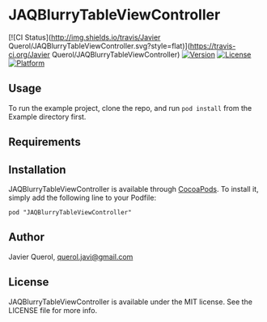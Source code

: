 # JAQBlurryTableViewController

[![CI Status](http://img.shields.io/travis/Javier Querol/JAQBlurryTableViewController.svg?style=flat)](https://travis-ci.org/Javier Querol/JAQBlurryTableViewController)
[![Version](https://img.shields.io/cocoapods/v/JAQBlurryTableViewController.svg?style=flat)](http://cocoadocs.org/docsets/JAQBlurryTableViewController)
[![License](https://img.shields.io/cocoapods/l/JAQBlurryTableViewController.svg?style=flat)](http://cocoadocs.org/docsets/JAQBlurryTableViewController)
[![Platform](https://img.shields.io/cocoapods/p/JAQBlurryTableViewController.svg?style=flat)](http://cocoadocs.org/docsets/JAQBlurryTableViewController)

## Usage

To run the example project, clone the repo, and run `pod install` from the Example directory first.

## Requirements

## Installation

JAQBlurryTableViewController is available through [CocoaPods](http://cocoapods.org). To install
it, simply add the following line to your Podfile:

    pod "JAQBlurryTableViewController"

## Author

Javier Querol, querol.javi@gmail.com

## License

JAQBlurryTableViewController is available under the MIT license. See the LICENSE file for more info.

